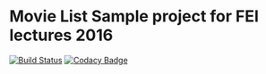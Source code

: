 # Movie List Sample project for FEI lectures 2016

[![Build Status](https://travis-ci.org/hlavacek/fei-2016-movielist-maven.svg?branch=master)](https://travis-ci.org/hlavacek/fei-2016-movielist-maven)
[![Codacy Badge](https://api.codacy.com/project/badge/Grade/94c3eea20558491483db087800b7879b)](https://www.codacy.com/app/vladimir-hlavacek/fei-2016-movielist-maven?utm_source=github.com&amp;utm_medium=referral&amp;utm_content=hlavacek/fei-2016-movielist-maven&amp;utm_campaign=Badge_Grade)
